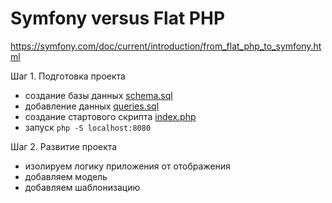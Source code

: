 # Symfony versus Flat PHP

https://symfony.com/doc/current/introduction/from_flat_php_to_symfony.html

Шаг 1. Подготовка проекта
- создание базы данных [schema.sql](schema.sql)
- добавление данных [queries.sql](queries.sql)
- создание стартового скрипта [index.php](index.php)
- запуск `php -S localhost:8080`

Шаг 2. Развитие проекта
- изолируем логику приложения от отображения
- добавляем модель
- добавляем шаблонизацию